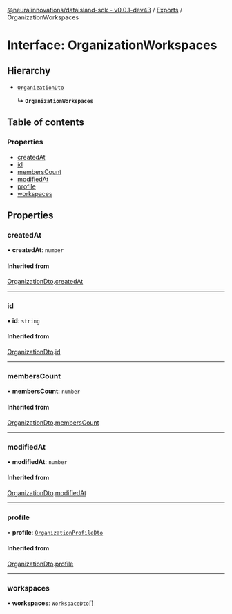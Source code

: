[@neuralinnovations/dataisland-sdk - v0.0.1-dev43](../../README.md) / [Exports](../modules.md) / OrganizationWorkspaces

# Interface: OrganizationWorkspaces

## Hierarchy

- [`OrganizationDto`](OrganizationDto.md)

  ↳ **`OrganizationWorkspaces`**

## Table of contents

### Properties

- [createdAt](OrganizationWorkspaces.md#createdat)
- [id](OrganizationWorkspaces.md#id)
- [membersCount](OrganizationWorkspaces.md#memberscount)
- [modifiedAt](OrganizationWorkspaces.md#modifiedat)
- [profile](OrganizationWorkspaces.md#profile)
- [workspaces](OrganizationWorkspaces.md#workspaces)

## Properties

### createdAt

• **createdAt**: `number`

#### Inherited from

[OrganizationDto](OrganizationDto.md).[createdAt](OrganizationDto.md#createdat)

___

### id

• **id**: `string`

#### Inherited from

[OrganizationDto](OrganizationDto.md).[id](OrganizationDto.md#id)

___

### membersCount

• **membersCount**: `number`

#### Inherited from

[OrganizationDto](OrganizationDto.md).[membersCount](OrganizationDto.md#memberscount)

___

### modifiedAt

• **modifiedAt**: `number`

#### Inherited from

[OrganizationDto](OrganizationDto.md).[modifiedAt](OrganizationDto.md#modifiedat)

___

### profile

• **profile**: [`OrganizationProfileDto`](OrganizationProfileDto.md)

#### Inherited from

[OrganizationDto](OrganizationDto.md).[profile](OrganizationDto.md#profile)

___

### workspaces

• **workspaces**: [`WorkspaceDto`](WorkspaceDto.md)[]
